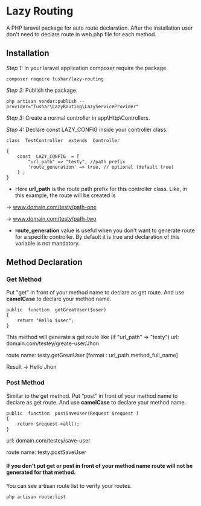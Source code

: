 
# Lazy Routing
A PHP laravel package for auto route declaration. After the installation user don't need to declare route in web.php file for each method. 
## Installation
*Step 1:* In your laravel application composer require the package
````
composer require tushar/lazy-routing
````
*Step 2:* Publish the package.
````
php artisan vendor:publish --provider="Tushar\LazyRouting\LazyServiceProvider"
````
*Step 3:* Create a normal controller in app\Http\Controllers.

*Step 4:* Declare const  LAZY_CONFIG inside your controller class.
````
class  TestController  extends  Controller

{
	const  LAZY_CONFIG  = [
		"url_path" => "testy", //path prefix
		'route_generation' => true, // optional (default true)
	] ;
}
````

- Here **url_path** is the route path prefix for this controller class. Like, in this example, the route will be created is

-> www.domain.com/testy/path-one

-> www.domain.com/testy/path-two

- **route_generation** value is useful when you don't want to generate route for a specific controller. By default it is true and declaration of this variable is not mandatory.

## Method Declaration
### Get Method
Put "get" in front of your method name to declare as get route. And use **camelCase** to declare your method name.
````
public  function  getGreatUser($user)
{
	return "Hello $user";
}
````
This method will generate a get route like (if "url_path" => "testy") 
url: domain.com/testey/greate-user/Jhon 

route name: testy.getGreatUser [format : url_path.method_full_name]

Result -> Hello Jhon

### Post Method
Similar to the get method. Put “post” in front of your method name to declare as get route. And use **camelCase** to declare your method name.
````
public  function  postSaveUser(Request $request )
{
	return $request->all();
}
````
url: domain.com/testey/save-user

route name: testy.postSaveUser
#### If you don't put get or post in front of your method name route will not be generated for that method.

You can see artisan route list to verify your routes.
````
php artisan route:list
````
